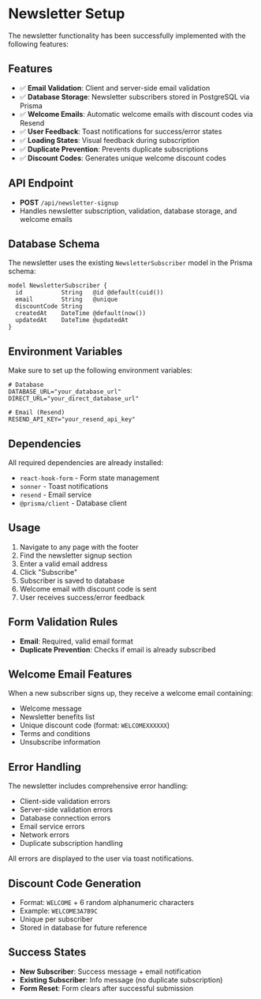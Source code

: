 # Newsletter Setup

The newsletter functionality has been successfully implemented with the following features:

## Features

- ✅ **Email Validation**: Client and server-side email validation
- ✅ **Database Storage**: Newsletter subscribers stored in PostgreSQL via Prisma
- ✅ **Welcome Emails**: Automatic welcome emails with discount codes via Resend
- ✅ **User Feedback**: Toast notifications for success/error states
- ✅ **Loading States**: Visual feedback during subscription
- ✅ **Duplicate Prevention**: Prevents duplicate subscriptions
- ✅ **Discount Codes**: Generates unique welcome discount codes

## API Endpoint

- **POST** `/api/newsletter-signup`
- Handles newsletter subscription, validation, database storage, and welcome emails

## Database Schema

The newsletter uses the existing `NewsletterSubscriber` model in the Prisma schema:

```prisma
model NewsletterSubscriber {
  id           String   @id @default(cuid())
  email        String   @unique
  discountCode String
  createdAt    DateTime @default(now())
  updatedAt    DateTime @updatedAt
}
```

## Environment Variables

Make sure to set up the following environment variables:

```env
# Database
DATABASE_URL="your_database_url"
DIRECT_URL="your_direct_database_url"

# Email (Resend)
RESEND_API_KEY="your_resend_api_key"
```

## Dependencies

All required dependencies are already installed:

- `react-hook-form` - Form state management
- `sonner` - Toast notifications
- `resend` - Email service
- `@prisma/client` - Database client

## Usage

1. Navigate to any page with the footer
2. Find the newsletter signup section
3. Enter a valid email address
4. Click "Subscribe"
5. Subscriber is saved to database
6. Welcome email with discount code is sent
7. User receives success/error feedback

## Form Validation Rules

- **Email**: Required, valid email format
- **Duplicate Prevention**: Checks if email is already subscribed

## Welcome Email Features

When a new subscriber signs up, they receive a welcome email containing:

- Welcome message
- Newsletter benefits list
- Unique discount code (format: `WELCOMEXXXXXX`)
- Terms and conditions
- Unsubscribe information

## Error Handling

The newsletter includes comprehensive error handling:
- Client-side validation errors
- Server-side validation errors
- Database connection errors
- Email service errors
- Network errors
- Duplicate subscription handling

All errors are displayed to the user via toast notifications.

## Discount Code Generation

- Format: `WELCOME` + 6 random alphanumeric characters
- Example: `WELCOME3A7B9C`
- Unique per subscriber
- Stored in database for future reference

## Success States

- **New Subscriber**: Success message + email notification
- **Existing Subscriber**: Info message (no duplicate subscription)
- **Form Reset**: Form clears after successful submission
